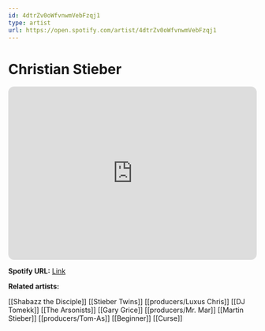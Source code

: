 ```yaml
---
id: 4dtrZv0oWfvnwmVebFzqj1
type: artist
url: https://open.spotify.com/artist/4dtrZv0oWfvnwmVebFzqj1
---
```

# Christian Stieber

<iframe style="border-radius:12px" src="https://open.spotify.com/embed/artist/4dtrZv0oWfvnwmVebFzqj1" width="100%" height="352" frameBorder="0" allowfullscreen="" allow="autoplay; clipboard-write; encrypted-media; fullscreen; picture-in-picture" loading="lazy"></iframe>

**Spotify URL:** [Link](https://open.spotify.com/artist/4dtrZv0oWfvnwmVebFzqj1)

**Related artists:**

[[Shabazz the Disciple]]
[[Stieber Twins]]
[[producers/Luxus Chris]]
[[DJ Tomekk]]
[[The Arsonists]]
[[Gary Grice]]
[[producers/Mr. Mar]]
[[Martin Stieber]]
[[producers/Tom-As]]
[[Beginner]]
[[Curse]]
